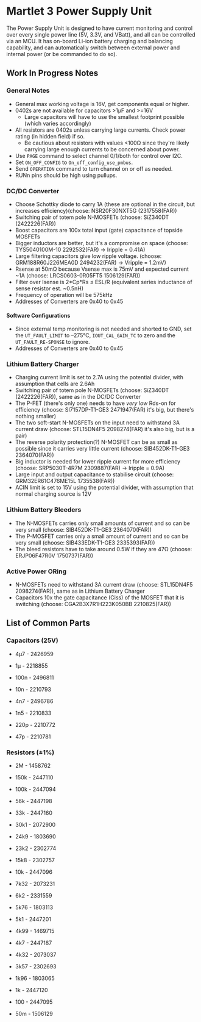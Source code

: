 # Martlet 3 Power Supply Unit

The Power Supply Unit is designed to have current monitoring and control over every single power line (5V, 3.3V, and VBatt), and all can be controlled via an MCU. It has on-board Li-ion battery charging and balancing capability, and can automatically switch between external power and internal power (or be commanded to do so).

## Work In Progress Notes

### General Notes

- General max working voltage is 16V, get components equal or higher.
- 0402s are not available for capacitors >1µF and >=16V
    - Large capacitors will have to use the smallest footprint possible (which varies accordingly)
- All resistors are 0402s unless carrying large currents. Check power rating (in hidden field) if so.
    - Be cautious about resistors with values <100Ω since they're likely carrying large enough currents to be concerned about power.
- Use `PAGE` command to select channel 0/1/both for control over I2C.
- Set `ON_OFF_CONFIG` to `On_off_config_use_pmbus`.
- Send `OPERATION` command to turn channel on or off as needed.
- RUNn pins should be high using pullups.

### DC/DC Converter

- Choose Schottky diode to carry 1A (these are optional in the circuit, but increases efficiency)(choose: NSR20F30NXT5G (2317558(FAR))
- Switching pair of totem pole N-MOSFETs (choose: SiZ340DT (2422226(FAR))
- Boost capacitors are 100x total input (gate) capacitance of topside MOSFETs
- Bigger inductors are better, but it's a compromise on space (choose: TYS5040100M-10 2292532(FAR) -> Iripple = 0.41A)
- Large filtering capacitors give low ripple voltage. (choose: GRM188R60J226MEA0D 2494232(FAR) -> Vripple = 1.2mV)
- Rsense at 50mΩ because Vsense max is 75mV and expected current ~1A (choose: LRCS0603-0R05FT5 1506129(FAR))
- Filter over Isense is 2\*Cp\*Rs ≤ ESL/R (equivalent series inductance of sense resistor est. ~0.5nH)
- Frequency of operation will be 575kHz
- Addresses of Converters are 0x40 to 0x45

#### Software Configurations

- Since external temp monitoring is not needed and shorted to GND, set the `UT_FAULT_LIMIT` to –275°C, `IOUT_CAL_GAIN_TC` to zero and the `UT_FAULT_RE-SPONSE` to ignore.
- Addresses of Converters are 0x40 to 0x45

### Lithium Battery Charger

- Charging current limit is set to 2.7A using the potential divider, with assumption that cells are 2.6Ah
- Switching pair of totem pole N-MOSFETs (choose: SiZ340DT (2422226(FAR)), same as in the DC/DC Converter
- The P-FET (there's only one) needs to have *very low* Rds-on for efficiency (choose: SI7157DP-T1-GE3 2471947(FAR) it's big, but there's nothing smaller)
- The two soft-start N-MOSFETs on the input need to withstand 3A current draw (choose: STL15DN4F5 2098274(FAR) it's also big, but is a pair)
- The reverse polarity protection(?) N-MOSFET can be as small as possible since it carries very little current (choose: SIB452DK-T1-GE3 2364070(FAR))
- Big inductor is needed for lower ripple current for more efficiency (choose: SRP5030T-4R7M 2309887(FAR) -> Iripple = 0.9A)
- Large input and output capacitance to stabilise circuit (choose: GRM32ER61C476ME15L 1735538(FAR))
- ACIN limit is set to 15V using the potential divider, with assumption that normal charging source is 12V

### Lithium Battery Bleeders

- The N-MOSFETs carries only small amounts of current and so can be very small (choose: SIB452DK-T1-GE3 2364070(FAR))
- The P-MOSFET carries only a small amount of current and so can be very small (choose: SIB433EDK-T1-GE3 2335393(FAR))
- The bleed resistors have to take around 0.5W if they are 47Ω (choose: ERJP06F47R0V 1750737(FAR))

### Active Power ORing

- N-MOSFETs need to withstand 3A current draw (choose: STL15DN4F5 2098274(FAR)), same as in Lithium Battery Charger
- Capacitors 10x the gate capacitance (Ciss) of the MOSFET that it is switching (choose: CGA2B3X7R1H223K050BB 2210825(FAR))

## List of Common Parts

### Capacitors (25V)

- 4µ7 - 2426959
- 1µ - 2218855

- 100n - 2496811

- 10n - 2210793

- 4n7 - 2496786
- 1n5 - 2210833

- 220p - 2210772
- 47p - 2210781

### Resistors (±1%)

- 2M - 1458762

- 150k - 2447110
- 100k - 2447094

- 56k - 2447198
- 33k - 2447160
- 30k1 - 2072900
- 24k9 - 1803690
- 23k2 - 2302774
- 15k8 - 2302757
- 10k - 2447096

- 7k32 - 2073231
- 6k2 - 2331559
- 5k76 - 1803113
- 5k1 - 2447201
- 4k99 - 1469715
- 4k7 - 2447187
- 4k32 - 2073037
- 3k57 - 2302693
- 1k96 - 1803065
- 1k - 2447120

- 100 - 2447095

- 50m - 1506129